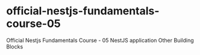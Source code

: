 # official-nestjs-fundamentals-course-05
Official Nestjs Fundamentals Course - 05 NestJS application Other Building Blocks
